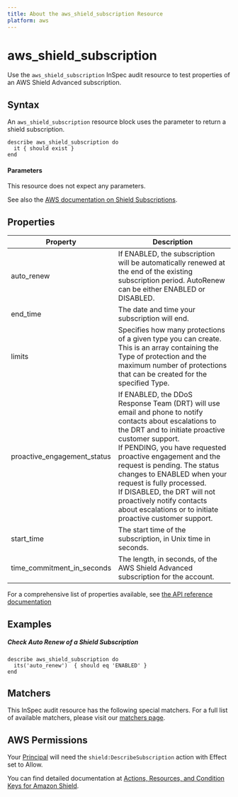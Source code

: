 ```yaml
---
title: About the aws_shield_subscription Resource
platform: aws
---
```


# aws\_shield\_subscription

Use the `aws_shield_subscription` InSpec audit resource to test properties of an AWS Shield Advanced subscription.

## Syntax

 An `aws_shield_subscription` resource block uses the parameter to return a shield subscription.

    describe aws_shield_subscription do
      it { should exist }
    end


#### Parameters

This resource does not expect any parameters.

See also the [AWS documentation on Shield Subscriptions](https://docs.aws.amazon.com/waf/latest/developerguide/shield-chapter.html).


## Properties

|Property                      | Description|
| ---                          | --- |
|auto\_renew                   | If ENABLED, the subscription will be automatically renewed at the end of the existing subscription period. AutoRenew can be either ENABLED or DISABLED. |
|end\_time                     | The date and time your subscription will end. |
|limits                        | Specifies how many protections of a given type you can create. This is an array containing the Type of protection and the maximum number of protections that can be created for the specified Type. |
|proactive\_engagement\_status | If ENABLED, the DDoS Response Team (DRT) will use email and phone to notify contacts about escalations to the DRT and to initiate proactive customer support. <br/> If PENDING, you have requested proactive engagement and the request is pending. The status changes to ENABLED when your request is fully processed. <br/> If DISABLED, the DRT will not proactively notify contacts about escalations or to initiate proactive customer support. |
|start\_time                   | The start time of the subscription, in Unix time in seconds. |
|time\_commitment\_in\_seconds | The length, in seconds, of the AWS Shield Advanced subscription for the account. |

For a comprehensive list of properties available, see [the API reference documentation](https://docs.aws.amazon.com/waf/latest/DDOSAPIReference/API_Subscription.html)

## Examples

##### Check Auto Renew of a Shield Subscription

    describe aws_shield_subscription do
      its('auto_renew')  { should eq 'ENABLED' }
    end

## Matchers

This InSpec audit resource has the following special matchers. For a full list of available matchers, please visit our [matchers page](https://www.inspec.io/docs/reference/matchers/).

## AWS Permissions

Your [Principal](https://docs.aws.amazon.com/IAM/latest/UserGuide/intro-structure.html#intro-structure-principal) will need the `shield:DescribeSubscription` action with Effect set to Allow.

You can find detailed documentation at [Actions, Resources, and Condition Keys for Amazon Shield](https://docs.aws.amazon.com/IAM/latest/UserGuide/list_awsshield.html).
